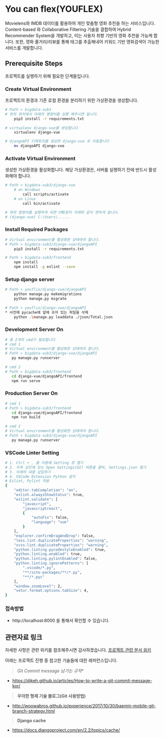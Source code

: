 ﻿# You can flex(YOUFLEX)

Movielens와 IMDB 데이터를 활용하여 개인 맞춤형 영화 추천을 하는 서비스입니다. Content-based 와 Collaborative Filtering 기술을 결합하여 Hybrid Recommender System을 개발하고, 이는 사용자 취향 기반의 영화 추천을 가능케 합니다. 또한, 영화 줄거리/리뷰를 통해 태그를 추출해내어 키워드 기반 영화검색이 가능한 서비스를 개발합니다.



## Prerequisite Steps

프로젝트를 실행하기 위해 필요한 단계들입니다. 



### Create Virtual Environment

프로젝트의 환경과 기존 로컬 환경을 분리하기 위한 가상환경을 생성합니다. 

```bash
# Path > bigdata-sub3
# 위의 위치에서 아래의 명령어를 실행 해주시면 됩니다.
    pip3 install -r requirements.txt
   
# virtualenv django-vue를 생성합니다
    virtualenv django-vue

# djangoAPI 디렉토리를 생성한 django-vue 로 이동합니다
    mv djangoAPI django-vue
```



### Activate Virtual Environment

생성한 가상환경을 활성화합니다. 해당 가상환경은, 서버를 실행하기 전에 반드시 활성화해야 합니다.

```bash
# Path > bigdata-sub3/django-vue
    # on Windows
        call scripts/activate
    # on Linux
        call bin/activate

# 위의 명령어를 실행하게 되면 CMD창이 아래와 같이 변하게 됩니다.
# (django-vue) C:\Users\......
```



### Install Required Packages

```bash
# Virtual environment를 활성화한 상태여야 합니다.
# Path > bigdata-sub3/django-vue/djangoAPI
    pip3 install -r requirements.txt

# Path > bigdata-sub3/frontend
    npm install
    npm install -g eslint --save
```



### Setup django server

```bash
# Path > youflix/django-vue/djangoAPI
    python manage.py makemigrations
    python manage.py migrate
    
# Path > youflix/django-vue/djangoAPI
* 사전에 pycache에 앞에 숫자 있는 파일을 삭제
    python .\manage.py loaddata ./json/Total.json
```



### Development Server On

```bash
# 총 2개의 cmd가 필요합니다
# cmd 1
# Virtual environment를 활성화한 상태여야 합니다.
# Path > bigdata-sub3/django-vue/djangoAPI
   py manage.py runserver
   
# cmd 2
# Path > bigdata-sub3/frontend
   cd django-vue/djangoAPI/frontend
   npm run serve
```



### Production Server On

```bash
# cmd 1
# Path > bigdata-sub3/frontend
   cd django-vue/djangoAPI/frontend
   npm run build
   
# cmd 2
# Virtual environment를 활성화한 상태여야 합니다.
# Path > bigdata-sub3/django-vue/djangoAPI
   py manage.py runserver
```



### VSCode Linter Setting

```bash
# 1. Ctrl + , 를 이용해 Setting 창 열기
# 2. 우측 상단에 있는 Open Settings(UI) 버튼을 클릭, Settings.json 열기
# 3. 아래의 내용 삽입하기
# 4. VSCode Extension Python 설치
# Eslint, Pylint 적용
{
    "editor.tabCompletion": "on",
    "eslint.alwaysShowStatus": true,
    "eslint.validate": [
        "javascript",
        "javascriptreact",
        {
            "autoFix": false,
            "language": "vue"
        }
    ],
    "explorer.confirmDragAndDrop": false,
    "less.lint.duplicateProperties": "warning",
    "scss.lint.duplicateProperties": "warning",
    "python.linting.pycodestyleEnabled": true,
    "python.linting.enabled": true,
    "python.linting.pylintEnabled": false,
    "python.linting.ignorePatterns": [
        ".vscode/*.py",
        "**/site-packages/**/*.py",
        "**/*.pyc"
    ],
    "window.zoomLevel": 2,
    "vetur.format.options.tabSize": 4,
}
```



### 접속방법

- http://localhost:8000 을 통해서 확인할 수 있습니다.



## 관련자료 링크

자세한 사항은 관련 위키를 참조해주시면 감사하겠습니다. [프로젝트 관련 문서 위키]([https://lab.ssafy.com/Jo_yongseok/youflix/wikis/%ED%94%84%EB%A1%9C%EC%A0%9D%ED%8A%B8-%EB%AA%85%EC%84%B8%EC%84%9C](https://lab.ssafy.com/Jo_yongseok/youflix/wikis/프로젝트-명세서))

아래는 프로젝트 진행 중 참고한 기술들에 대한 레퍼런스입니다.



> *Git Commit message 남기는 규칙**

- https://djkeh.github.io/articles/How-to-write-a-git-commit-message-kor/

> **우아한 형제 기술 블로그(Git 사용방법)**

- http://woowabros.github.io/experience/2017/10/30/baemin-mobile-git-branch-strategy.html

> **Django cache**

- https://docs.djangoproject.com/en/2.2/topics/cache/

